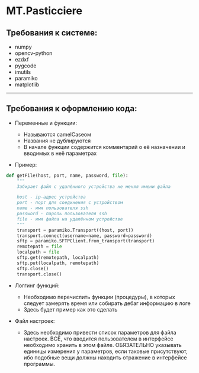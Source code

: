 # MT.Pasticciere

## Требования к системе:
* numpy
* opencv-python
* ezdxf
* pygcode
* imutils
* paramiko
* matplotlib

---

## Требования к оформлению кода:

* Переменные и функции:
    * Называются camelCaseом
    * Названия не дублируются
    * В начале функции содержится комментарий о её назначении и вводимых в неё параметрах

* Пример:
```python
def getFile(host, port, name, password, file):
    """
    Забирает файл с удалённого устройства не меняя имени файла

    host - ip-адрес устройства
    port - порт для соединения с устройством
    name - имя пользователя ssh
    password - пароль пользователя ssh
    file - имя файла на удалённом устройстве
    """
    transport = paramiko.Transport((host, port))
    transport.connect(username=name, password=password)
    sftp = paramiko.SFTPClient.from_transport(transport)
    remotepath = file
    localpath = file
    sftp.get(remotepath, localpath)
    sftp.put(localpath, remotepath)
    sftp.close()
    transport.close()
```


* Логгинг функций:
    * Необходимо перечислить функции (процедуры), в которых следует замерять время или собирать дебаг информацию в логе
    * Здесь будет пример как это сделать

* Файл настроек:
    * Здесь необходимо привести список параметров для файла настроек. ВСЁ, что вводится пользователем в интерфейсе необходимо хранить в этом файле. ОБЯЗАТЕЛЬНО указывать единицы измерения у параметров, если таковые присутствуют, ибо подобные вещи должны находить отражение в интерфейсе программы.
